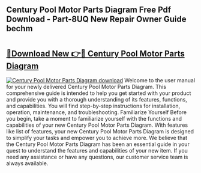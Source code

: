 ## Century Pool Motor Parts Diagram Free Pdf Download - Part-8UQ New Repair Owner Guide bechm

# <h2><a href="http://dfkfqj.blite.top/?on=Century+Pool+Motor+Parts+Diagram">🔗Download New 👉🔴 Century Pool Motor Parts Diagram</a></h2>

[![Century Pool Motor Parts Diagram download](https://i.imgur.com/lujVjoI.png)](http://dfkfqj.blite.top/?on=Century+Pool+Motor+Parts+Diagram)
Welcome to the user manual for your newly delivered Century Pool Motor Parts Diagram. This comprehensive guide is intended to help you get started with your product and provide you with a thorough understanding of its features, functions, and capabilities. You will find step-by-step instructions for installation, operation, maintenance, and troubleshooting. Familiarize Yourself Before you begin, take a moment to familiarize yourself with the functions and capabilities of your new Century Pool Motor Parts Diagram. With features like list of features, your new Century Pool Motor Parts Diagram is designed to simplify your tasks and empower you to achieve more. We believe that the Century Pool Motor Parts Diagram has been an essential guide in your quest to understand the features and capabilities of your new item. If you need any assistance or have any questions, our customer service team is always available.
